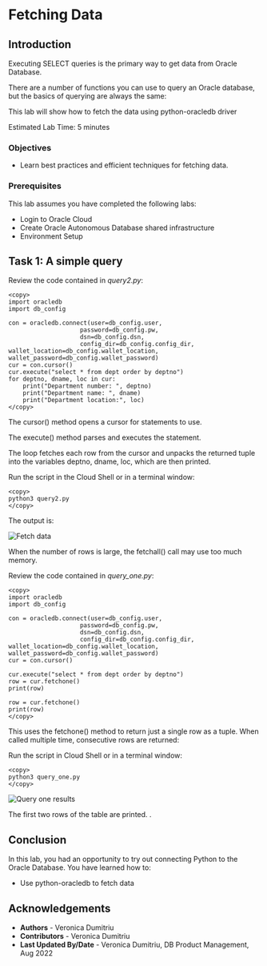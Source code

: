 # Fetching Data

## Introduction

Executing SELECT queries is the primary way to get data from Oracle Database.

There are a number of functions you can use to query an Oracle database, but the basics of querying are always the same:

This lab will show how to fetch the data using python-oracledb driver

Estimated Lab Time: 5 minutes

### Objectives

* Learn best practices and efficient techniques for fetching data.

### Prerequisites

This lab assumes you have completed the following labs:

* Login to Oracle Cloud
* Create Oracle Autonomous Database shared infrastructure
* Environment Setup

## Task 1: A simple query

Review the code contained in *query2.py*:

````
<copy>
import oracledb
import db_config

con = oracledb.connect(user=db_config.user,
                    password=db_config.pw, 
                    dsn=db_config.dsn, 
                    config_dir=db_config.config_dir, wallet_location=db_config.wallet_location,  wallet_password=db_config.wallet_password)
cur = con.cursor()
cur.execute("select * from dept order by deptno")
for deptno, dname, loc in cur:
    print("Department number: ", deptno)
    print("Department name: ", dname)
    print("Department location:", loc)
</copy>
````

The cursor() method opens a cursor for statements to use.

The execute() method parses and executes the statement.

The loop fetches each row from the cursor and unpacks the returned tuple into the variables deptno, dname, loc, which are then printed.

Run the script in the Cloud Shell or in a terminal window:

````
<copy>
python3 query2.py
</copy>
````
The output is:

![Fetch data](./images " " )

When the number of rows is large, the fetchall() call may use too much memory.

Review the code contained in *query\_one.py*:

````
<copy>
import oracledb
import db_config

con = oracledb.connect(user=db_config.user,
                    password=db_config.pw, 
                    dsn=db_config.dsn, 
                    config_dir=db_config.config_dir, wallet_location=db_config.wallet_location, wallet_password=db_config.wallet_password)
cur = con.cursor()

cur.execute("select * from dept order by deptno")
row = cur.fetchone()
print(row)

row = cur.fetchone()
print(row)
</copy>
````

This uses the fetchone() method to return just a single row as a tuple. When called multiple time, consecutive rows are returned:

Run the script in Cloud Shell or in a terminal window:

````
<copy>
python3 query_one.py
</copy>
````

![Query one results](./images/queryone.png " " )

The first two rows of the table are printed.
.

## Conclusion

In this lab, you had an opportunity to try out connecting Python to the Oracle Database.
You have learned how to:
* Use python-oracledb to fetch data

## Acknowledgements

* **Authors** - Veronica Dumitriu
* **Contributors** - Veronica Dumitriu
* **Last Updated By/Date** - Veronica Dumitriu, DB Product Management, Aug 2022